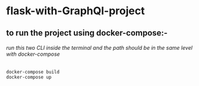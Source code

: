 # flask-with-GraphQl-project

## to run the project using docker-compose:-
###### run this two CLI inside the terminal and the path should be in the same level with docker-compose
```
docker-compose build
docker-compose up
```
